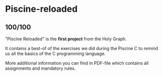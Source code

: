 # Piscine-reloaded

## 100/100

"Piscine Reloaded" is the **first project** from the Holy Graph.

It contains a best-of of the exercises we did during the Piscine C to remind us all the basics of the C programming language.

More additional information you can find in PDF-file which contains all assignments and mandatory rules.
